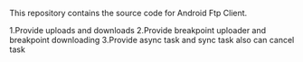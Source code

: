 This repository contains the source code for  Android Ftp Client.

1.Provide uploads and downloads
2.Provide breakpoint uploader and breakpoint downloading
3.Provide async task and sync task also can cancel task 
